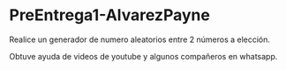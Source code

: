 # PreEntrega1-AlvarezPayne

Realice un generador de numero aleatorios entre 2 números a elección.

Obtuve ayuda de videos de youtube y algunos compañeros en whatsapp.
